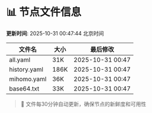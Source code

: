 # 📊 节点文件信息

**更新时间**: 2025-10-31 00:47:44 北京时间

| 文件名 | 大小 | 最后修改 |
|--------|------|----------|
| all.yaml | 31K | 2025-10-31 00:47 |
| history.yaml | 186K | 2025-10-31 00:47 |
| mihomo.yaml | 36K | 2025-10-31 00:47 |
| base64.txt | 33K | 2025-10-31 00:47 |

> 🔄 文件每30分钟自动更新，确保节点的新鲜度和可用性
